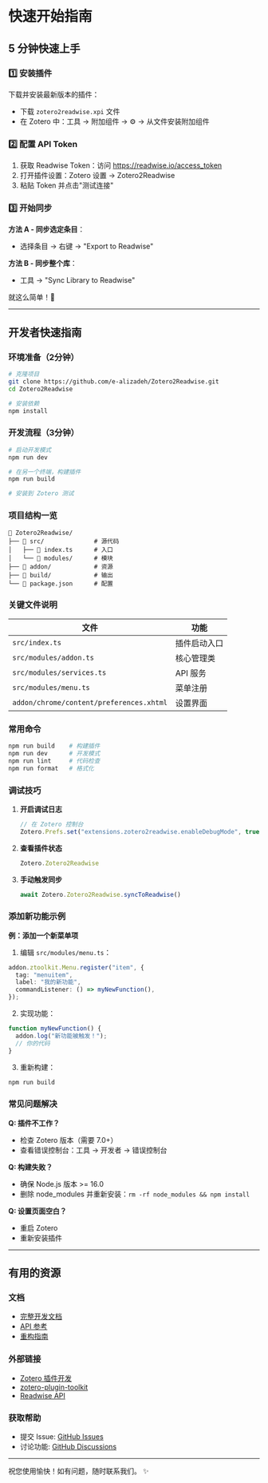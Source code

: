 # 快速开始指南

## 5 分钟快速上手

### 1️⃣ 安装插件

下载并安装最新版本的插件：
- 下载 `zotero2readwise.xpi` 文件
- 在 Zotero 中：工具 → 附加组件 → ⚙️ → 从文件安装附加组件

### 2️⃣ 配置 API Token

1. 获取 Readwise Token：访问 https://readwise.io/access_token
2. 打开插件设置：Zotero 设置 → Zotero2Readwise
3. 粘贴 Token 并点击"测试连接"

### 3️⃣ 开始同步

**方法 A - 同步选定条目**：
- 选择条目 → 右键 → "Export to Readwise"

**方法 B - 同步整个库**：
- 工具 → "Sync Library to Readwise"

就这么简单！🎉

---

## 开发者快速指南

### 环境准备（2分钟）

```bash
# 克隆项目
git clone https://github.com/e-alizadeh/Zotero2Readwise.git
cd Zotero2Readwise

# 安装依赖
npm install
```

### 开发流程（3分钟）

```bash
# 启动开发模式
npm run dev

# 在另一个终端，构建插件
npm run build

# 安装到 Zotero 测试
```

### 项目结构一览

```
📁 Zotero2Readwise/
├── 📁 src/              # 源代码
│   ├── 📄 index.ts      # 入口
│   └── 📁 modules/      # 模块
├── 📁 addon/            # 资源
├── 📁 build/            # 输出
└── 📄 package.json      # 配置
```

### 关键文件说明

| 文件 | 功能 |
|------|------|
| `src/index.ts` | 插件启动入口 |
| `src/modules/addon.ts` | 核心管理类 |
| `src/modules/services.ts` | API 服务 |
| `src/modules/menu.ts` | 菜单注册 |
| `addon/chrome/content/preferences.xhtml` | 设置界面 |

### 常用命令

```bash
npm run build    # 构建插件
npm run dev      # 开发模式
npm run lint     # 代码检查
npm run format   # 格式化
```

### 调试技巧

1. **开启调试日志**
   ```javascript
   // 在 Zotero 控制台
   Zotero.Prefs.set("extensions.zotero2readwise.enableDebugMode", true)
   ```

2. **查看插件状态**
   ```javascript
   Zotero.Zotero2Readwise
   ```

3. **手动触发同步**
   ```javascript
   await Zotero.Zotero2Readwise.syncToReadwise()
   ```

### 添加新功能示例

**例：添加一个新菜单项**

1. 编辑 `src/modules/menu.ts`：
```typescript
addon.ztoolkit.Menu.register("item", {
  tag: "menuitem",
  label: "我的新功能",
  commandListener: () => myNewFunction(),
});
```

2. 实现功能：
```typescript
function myNewFunction() {
  addon.log("新功能被触发！");
  // 你的代码
}
```

3. 重新构建：
```bash
npm run build
```

### 常见问题解决

**Q: 插件不工作？**
- 检查 Zotero 版本（需要 7.0+）
- 查看错误控制台：工具 → 开发者 → 错误控制台

**Q: 构建失败？**
- 确保 Node.js 版本 >= 16.0
- 删除 node_modules 并重新安装：`rm -rf node_modules && npm install`

**Q: 设置页面空白？**
- 重启 Zotero
- 重新安装插件

---

## 有用的资源

### 文档
- [完整开发文档](DEVELOPMENT.md)
- [API 参考](API.md)
- [重构指南](REFACTORING_GUIDE.md)

### 外部链接
- [Zotero 插件开发](https://www.zotero.org/support/dev/client_coding/plugin_development)
- [zotero-plugin-toolkit](https://github.com/windingwind/zotero-plugin-toolkit)
- [Readwise API](https://readwise.io/api_deets)

### 获取帮助
- 提交 Issue: [GitHub Issues](https://github.com/e-alizadeh/Zotero2Readwise/issues)
- 讨论功能: [GitHub Discussions](https://github.com/e-alizadeh/Zotero2Readwise/discussions)

---

祝您使用愉快！如有问题，随时联系我们。 ✨
